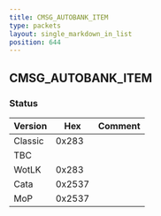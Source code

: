 ```yaml
---
title: CMSG_AUTOBANK_ITEM
type: packets
layout: single_markdown_in_list
position: 644
---
```


## CMSG_AUTOBANK_ITEM

### Status

Version    | Hex        | Comment
---------- | ---------- | ---------- 
Classic    | 0x283      | 
TBC        |            | 
WotLK      | 0x283      | 
Cata       | 0x2537     | 
MoP        | 0x2537     | 
